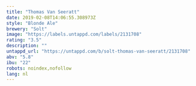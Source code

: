 ```yaml
---
title: "Thomas Van Seeratt"
date: 2019-02-08T14:06:55.308973Z
style: "Blonde Ale"
brewery: "Solt"
image: "https://labels.untappd.com/labels/2131708"
rating: "3.5"
description: ""
untappd_url: "https://untappd.com/b/solt-thomas-van-seeratt/2131708"
abv: "5.8"
ibu: "22"
robots: noindex,nofollow
lang: nl
---
```


